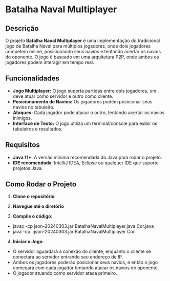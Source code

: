# Batalha Naval Multiplayer

## Descrição
O projeto **Batalha Naval Multiplayer** é uma implementação do tradicional jogo de Batalha Naval para múltiplos jogadores, onde dois jogadores competem online, posicionando seus navios e tentando acertar os navios do oponente. O jogo é baseado em uma arquitetura P2P, onde ambos os jogadores podem interagir em tempo real.

## Funcionalidades
- **Jogo Multiplayer:** O jogo suporta partidas entre dois jogadores, um deve atuar como servidor e outro como cliente.
- **Posicionamento de Navios:** Os jogadores podem posicionar seus navios no tabuleiro.
- **Ataques:** Cada jogador pode atacar o outro, tentando acertar os navios inimigos.
- **Interface de Texto:** O jogo utiliza um terminal/console para exibir os tabuleiros e resultados.

## Requisitos
- **Java 11+**: A versão mínima recomendada do Java para rodar o projeto.
- **IDE recomendada**: IntelliJ IDEA, Eclipse ou qualquer IDE que suporte projetos Java.

## Como Rodar o Projeto

1. **Clone o repositório**:

2. **Navegue até o diretório**

3. **Compile o código**:
- javac -cp json-20240303.jar BatalhaNavalMultiplayer.java Cor.java
- java -cp .:json-20240303.jar BatalhaNavalMultiplayer Cor

4. **Iniciar o Jogo**:
- O servidor aguardará a conexão do cliente, enquanto o cliente se conectará ao servidor entrando seu endereço de IP.
- Ambos os jogadores poderão posicionar seus navios, e então o jogo começará com cada jogador tentando atacar os navios do oponente.
- O jogador atuando como servidor ataca primeiro.


